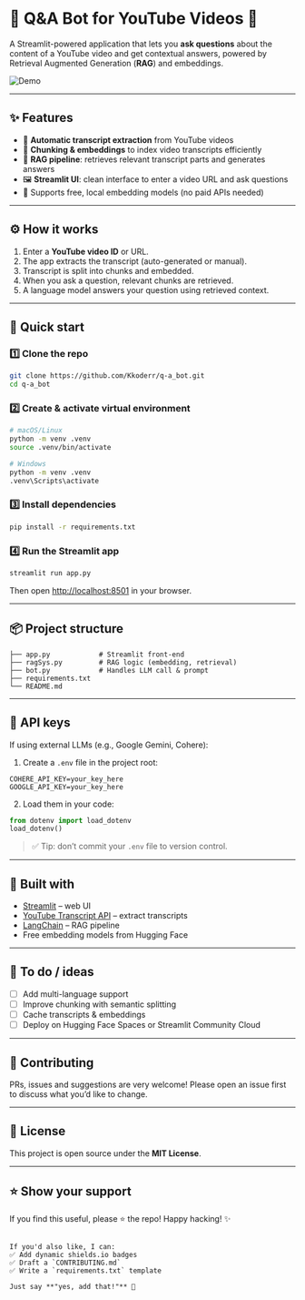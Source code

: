 # 🤖 Q&A Bot for YouTube Videos 🎥

A Streamlit-powered application that lets you **ask questions** about the content of a YouTube video and get contextual answers, powered by Retrieval Augmented Generation (**RAG**) and embeddings.

![Demo](https://github.com/Kkoderr/q-a_bot/assets/merged.gif)

---

## ✨ Features
- 📜 **Automatic transcript extraction** from YouTube videos  
- 🧩 **Chunking & embeddings** to index video transcripts efficiently  
- 🧠 **RAG pipeline**: retrieves relevant transcript parts and generates answers  
- 🖼 **Streamlit UI**: clean interface to enter a video URL and ask questions  
- 🧪 Supports free, local embedding models (no paid APIs needed)

---

## ⚙️ How it works
1. Enter a **YouTube video ID** or URL.
2. The app extracts the transcript (auto-generated or manual).
3. Transcript is split into chunks and embedded.
4. When you ask a question, relevant chunks are retrieved.
5. A language model answers your question using retrieved context.

---

## 🚀 Quick start

### 1️⃣ Clone the repo
```bash
git clone https://github.com/Kkoderr/q-a_bot.git
cd q-a_bot
````

### 2️⃣ Create & activate virtual environment

```bash
# macOS/Linux
python -m venv .venv
source .venv/bin/activate

# Windows
python -m venv .venv
.venv\Scripts\activate
```

### 3️⃣ Install dependencies

```bash
pip install -r requirements.txt
```

### 4️⃣ Run the Streamlit app

```bash
streamlit run app.py
```

Then open [http://localhost:8501](http://localhost:8501) in your browser.

---

## 📦 Project structure

```
├── app.py            # Streamlit front-end
├── ragSys.py         # RAG logic (embedding, retrieval)
├── bot.py            # Handles LLM call & prompt
├── requirements.txt
└── README.md
```

---

## 🔑 API keys

If using external LLMs (e.g., Google Gemini, Cohere):

1. Create a `.env` file in the project root:

```
COHERE_API_KEY=your_key_here
GOOGLE_API_KEY=your_key_here
```

2. Load them in your code:

```python
from dotenv import load_dotenv
load_dotenv()
```

> ✅ Tip: don’t commit your `.env` file to version control.

---

## 🧠 Built with

* [Streamlit](https://streamlit.io/) – web UI
* [YouTube Transcript API](https://github.com/jdepoix/youtube-transcript-api) – extract transcripts
* [LangChain](https://python.langchain.com/) – RAG pipeline
* Free embedding models from Hugging Face

---

## 📍 To do / ideas

* [ ] Add multi-language support
* [ ] Improve chunking with semantic splitting
* [ ] Cache transcripts & embeddings
* [ ] Deploy on Hugging Face Spaces or Streamlit Community Cloud

---

## 🤝 Contributing

PRs, issues and suggestions are very welcome!
Please open an issue first to discuss what you’d like to change.

---

## 📄 License

This project is open source under the **MIT License**.

---

## ⭐️ Show your support

If you find this useful, please ⭐️ the repo!
Happy hacking! ✨

```

If you'd also like, I can:
✅ Add dynamic shields.io badges  
✅ Draft a `CONTRIBUTING.md`  
✅ Write a `requirements.txt` template  

Just say **"yes, add that!"** 🚀
